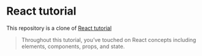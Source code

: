 # React tutorial

This repository is a clone  of [React tutorial](https://react.dev/learn/tutorial-tic-tac-toe)

> Throughout this tutorial, you’ve touched on React concepts including elements, components, props, and state.
